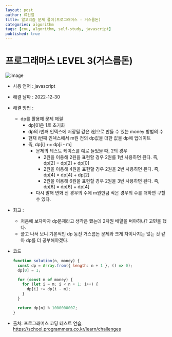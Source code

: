 ```yaml
---
layout: post
author: 류건열
title: 알고리즘 문제 풀이(프로그래머스 - 거스름돈)
categories: algorithm
tags: [cnu, algorithm, self-study, javascript]
published: true
---
```


# 프로그래머스 LEVEL 3(거스름돈)

![image](https://user-images.githubusercontent.com/34560965/209985836-0ce0e8b1-141d-48d2-a116-aee78de04dee.png)

- 사용 언어 : javascript

- 해결 날짜 : 2022-12-30

- 해결 방법 :

  - dp를 활용해 문제 해결
    - dp[0]은 1로 초기화
    - dp의 i번째 인덱스에 저장될 값은 i원으로 만들 수 있는 money 방법의 수
    - 현재 i번째 인덱스에서 m원 전의 dp값을 더한 값을 dp에 업데이트
    - 즉, dp[i] += dp[i - m]
      - 문제의 테스트 케이스를 예로 들었을 때, 2의 경우
        - 2원을 이용해 2원을 표현할 경우 2원를 1번 사용하면 된다. 즉, dp[2] = dp[2] + dp[0]
        - 2원을 이용해 4원을 표현할 경우 2원을 2번 사용하면 된다. 즉, dp[4] = dp[4] + dp[2]
        - 2원을 이용해 6원을 표현할 경우 2원을 3번 사용하면 된다. 즉, dp[6] = dp[6] + dp[4]
      - 다시 말해 변화 전 경우의 수에 m원만큼 작은 경우의 수를 더하면 구할 수 있다.

- 회고 :

  - 처음에 보자마자 dp문제라고 생각은 했는데 2차원 배열을 써야하냐? 고민을 했다.
  - 풀고 나서 보니 기본적인 dp 동전 거스름돈 문제와 크게 차이나지는 않는 것 같아 dp를 더 공부해야겠다.

- 코드

  ```javascript
  function solution(n, money) {
    const dp = Array.from({ length: n + 1 }, () => 0);
    dp[0] = 1;

    for (const m of money) {
      for (let i = m; i < n + 1; i++) {
        dp[i] += dp[i - m];
      }
    }

    return dp[n] % 1000000007;
  }
  ```

- 출처: 프로그래머스 코딩 테스트 연습, https://school.programmers.co.kr/learn/challenges
